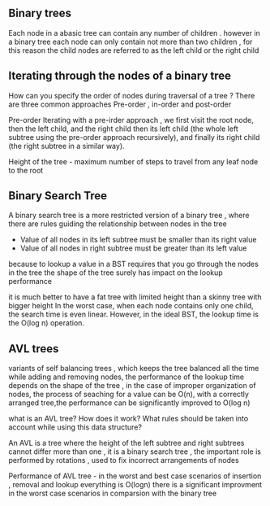 ## Binary trees

Each node in a abasic tree can contain any number of children . however in a binary tree each node can only
contain not more than two children , for this reason the child nodes are referred to as the left child
or the right child

## Iterating through the nodes of a binary tree
How can you specify the order of nodes during traversal of a tree ?
There are three common approaches
Pre-order , in-order and post-order

Pre-order
Iterating with a pre-irder approach , we first visit the root node, then the left child, and the right child
then its left child (the whole left subtree using the pre-order approach recursively), and finally its
right child (the right subtree in a similar way).

Height of the tree - maximum number of steps to travel from any leaf node to the root


## Binary Search Tree
A binary search tree is a more restricted version of a binary tree , where there are
rules guiding the relationship between nodes in the tree 
- Value of all nodes in its left subtree must be smaller than its right value
- Value of all nodes in right subtree must be greater than its left value


because to lookup a value in a BST requires that you go through the nodes in the tree
the shape of the tree surely has impact on the lookup performance

it is much better to have a fat tree with limited height than a skinny tree with bigger height
In the worst case, when each node contains only one child, the search time is even linear.
However, in the ideal BST, the lookup time is the O(log n) operation.

## AVL trees
variants of self balancing trees , which keeps the tree balanced all the time while adding and removing
nodes, the performance of the lookup time depends on the shape of the tree , in the case of improper organization
of nodes, the process of seaching for a value can be O(n), with a correctly arranged tree,the performance can be
significantly improved to O(log n)

what is an AVL tree? How does it work? What rules should be taken into account while using this data structure?

An AVL is a tree where the height of the left subtree and right subtrees cannot differ more than one , it is
a binary search tree , the important role is performed by rotations , used to fix incorrect arrangements of nodes

Performance of AVL tree - in the worst and best case scenarios of insertion , removal and lookup everything is O(logn)
there is a significant improvment in the worst case scenarios in comparsion with the binary tree 

